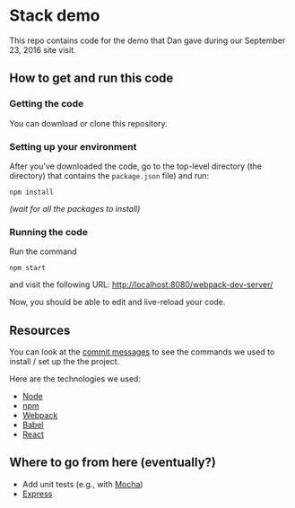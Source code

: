 [Node]: https://nodejs.org/en/
[npm]: https://www.npmjs.com/
[Webpack]: https://webpack.github.io/
[Babel]: https://babeljs.io/
[React]: https://facebook.github.io/react/
[Express]: https://expressjs.com/
[Mocha]: https://mochajs.org/
[Commits]: https://github.com/hmc-godaddy-clinic-16/stack-demo/commits/master

# Stack demo

This repo contains code for the demo that Dan gave during our
September 23, 2016 site visit.

## How to get and run this code

### Getting the code
You can download or clone this repository.

### Setting up your environment
After you've downloaded the code, go to the top-level directory (the directory)
that contains the `package.json` file) and run:
```
npm install
```
_(wait for all the packages to install)_

### Running the code
Run the command
```
npm start
```
and visit the following URL: [http://localhost:8080/webpack-dev-server/](http://localhost:8080/webpack-dev-server/)

Now, you should be able to edit and live-reload your code.

## Resources
You can look at the [commit messages][Commits] to see the commands we used to install / set
up the the project. 

Here are the technologies we used:
   + [Node]
   + [npm]
   + [Webpack]
   + [Babel]
   + [React]

## Where to go from here (eventually?)
   + Add unit tests (e.g., with [Mocha])
   + [Express]